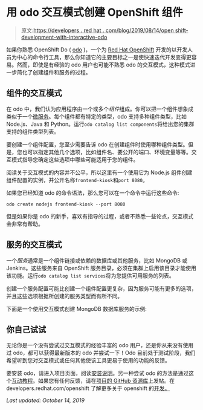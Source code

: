 # 用 odo 交互模式创建 OpenShift 组件

> 原文:[https://developers . red hat . com/blog/2019/08/14/open shift-development-with-interactive-odo](https://developers.redhat.com/blog/2019/08/14/openshift-development-with-interactive-odo)

如果你熟悉 OpenShift Do ( [odo](https://developers.redhat.com/blog/2019/05/03/announcing-odo-developer-focused-cli-for-red-hat-openshift/) )，一个为 [Red Hat OpenShift](https://developers.redhat.com/openshift/) 开发的以开发人员为中心的命令行工具，那么你知道它的主要目标之一是使快速迭代开发变得更容易。然而，即使是有经验的 odo 用户也可能不熟悉 odo 的交互模式，这种模式进一步简化了创建组件和服务的过程。

## 组件的交互模式

在 odo 中，我们认为应用程序由一个或多个*组件*组成。你可以把一个组件想象成类似于一个[微服务](https://developers.redhat.com/topics/microservices/)。每个组件都有特定的类型，odo 支持多种组件类型，比如 Node.js、Java 和 Python。运行`odo catalog list components`将给出您的集群支持的组件类型列表。

要创建一个组件配置，您至少需要告诉 odo 在创建组件时使用哪种组件类型。但是，您也可以指定其他几个选项，比如组件名、要公开的端口、环境变量等等。交互模式指导您确定这些选项中哪些可能适用于您的组件。

阅读关于交互模式的内容并不公平，所以这里有一个使用它为 Node.js 组件创建组件配置的实例，并公开名称`frontend-kiosk`和`port 8080`。

如果您已经知道 odo 的命令语法，那么您可以在一个命令中运行这些命令:

```
odo create nodejs frontend-kiosk --port 8080
```

但是如果你是 odo 的新手，喜欢有指导的过程，或者不熟悉一些论点，交互模式会非常有帮助。

## 服务的交互模式

一个*服务*通常是一个组件链接或依赖的数据库或其他服务，比如 MongoDB 或 Jenkins。这些服务来自 OpenShift 服务目录，必须在集群上启用该目录才能使用该功能。运行`odo catalog list services`将为您提供可用服务的列表。

创建一个服务配置可能比创建一个组件配置更复杂，因为服务可能有更多的选项，并且这些选项根据所创建的服务类型而有所不同。

下面是一个使用交互模式创建 MongoDB 数据库服务的示例:

## 你自己试试

无论你是一个没有尝试过交互模式的经验丰富的 odo 用户，还是你从来没有使用过 odo，都可以获得最新版本的 odo 并尝试一下！Odo 目前处于测试阶段，我们希望听到您对交互模式或任何其他使该工具更易于使用的功能的反馈。

要安装 odo，请进入项目页面，阅读[安装说明](https://github.com/openshift/odo#installing-odo)。另一种尝试 odo 的方法是通过这个[互动教程](https://developers.redhat.com/courses/openshift/odo-command-line/)。如果您有任何反馈，请在[项目的 GitHub 资源库](https://github.com/openshift/odo)上发帖。在 developers.redhat.com/openshift 了解更多关于 openshift 的[开发。](https://developers.openshift.com/openshift)

*Last updated: October 14, 2019*